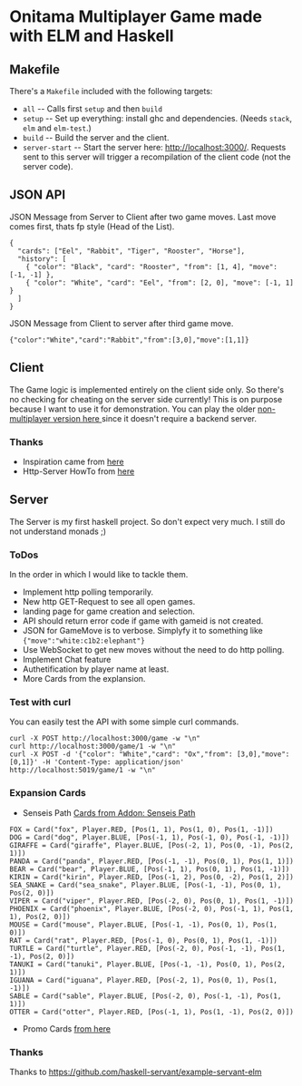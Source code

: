 # Onitama Multiplayer Game made with ELM and Haskell

## Makefile
There's a `Makefile` included with the following targets:

- `all`   -- Calls first `setup` and then `build`
- `setup` -- Set up everything: install ghc and dependencies. (Needs `stack`, `elm`
  and `elm-test`.)
- `build` -- Build the server and the client.
- `server-start` -- Start the server here: <http://localhost:3000/>. Requests sent
  to this server will trigger a recompilation of the client code (not the server
  code).

## JSON API
JSON Message from Server to Client after two game moves. Last move comes first, thats fp style (Head of the List).
```
{
  "cards": ["Eel", "Rabbit", "Tiger", "Rooster", "Horse"],
  "history": [
    { "color": "Black", "card": "Rooster", "from": [1, 4], "move": [-1, -1] },
    { "color": "White", "card": "Eel", "from": [2, 0], "move": [-1, 1] }
  ]
}
```

JSON Message from Client to server after third game move.
```
{"color":"White","card":"Rabbit","from":[3,0],"move":[1,1]}
```


## Client
The Game logic is implemented entirely on the client side only.
So there's no checking for cheating on the server side currently!
This is on purpose because I want to use it for demonstration.
You can play the older [non-multiplayer version here ](https://tasm-devil.github.io/Onitama/) since it doesn't require a backend server.

### Thanks
- Inspiration came from [here](http://onitama.lannysport.net/)
- Http-Server HowTo from [here](https://elmprogramming.com/decoding-json-part-1.html)

## Server
The Server is my first haskell project. So don't expect very much. I still do not understand monads ;)

### ToDos
In the order in which I would like to tackle them.

- Implement http polling temporarily.
- New http GET-Request to see all open games.
- landing page for game creation and selection.
- API should return error code if game with gameid is not created.
- JSON for GameMove is to verbose. Simplyfy it to something like `{"move":"white:c1b2:elephant"}`
- Use WebSocket to get new moves without the need to do http polling.
- Implement Chat feature
- Authetification by player name at least.
- More Cards from the explansion.


### Test with curl

You can easily test the API with some simple curl commands.

```
curl -X POST http://localhost:3000/game -w "\n"
curl http://localhost:3000/game/1 -w "\n"
curl -X POST -d '{"color": "White","card": "Ox","from": [3,0],"move": [0,1]}' -H 'Content-Type: application/json' http://localhost:5019/game/1 -w "\n"
```

### Expansion Cards

- Senseis Path [Cards from Addon: Senseis Path](https://www.gadgetsville.store/wp-content/uploads/2017/12/16096-c.jpg)

```
FOX = Card("fox", Player.RED, [Pos(1, 1), Pos(1, 0), Pos(1, -1)])
DOG = Card("dog", Player.BLUE, [Pos(-1, 1), Pos(-1, 0), Pos(-1, -1)])
GIRAFFE = Card("giraffe", Player.BLUE, [Pos(-2, 1), Pos(0, -1), Pos(2, 1)])
PANDA = Card("panda", Player.RED, [Pos(-1, -1), Pos(0, 1), Pos(1, 1)])
BEAR = Card("bear", Player.BLUE, [Pos(-1, 1), Pos(0, 1), Pos(1, -1)])
KIRIN = Card("kirin", Player.RED, [Pos(-1, 2), Pos(0, -2), Pos(1, 2)])
SEA_SNAKE = Card("sea_snake", Player.BLUE, [Pos(-1, -1), Pos(0, 1), Pos(2, 0)])
VIPER = Card("viper", Player.RED, [Pos(-2, 0), Pos(0, 1), Pos(1, -1)])
PHOENIX = Card("phoenix", Player.BLUE, [Pos(-2, 0), Pos(-1, 1), Pos(1, 1), Pos(2, 0)])
MOUSE = Card("mouse", Player.BLUE, [Pos(-1, -1), Pos(0, 1), Pos(1, 0)])
RAT = Card("rat", Player.RED, [Pos(-1, 0), Pos(0, 1), Pos(1, -1)])
TURTLE = Card("turtle", Player.RED, [Pos(-2, 0), Pos(-1, -1), Pos(1, -1), Pos(2, 0)])
TANUKI = Card("tanuki", Player.BLUE, [Pos(-1, -1), Pos(0, 1), Pos(2, 1)])
IGUANA = Card("iguana", Player.RED, [Pos(-2, 1), Pos(0, 1), Pos(1, -1)])
SABLE = Card("sable", Player.BLUE, [Pos(-2, 0), Pos(-1, -1), Pos(1, 1)])
OTTER = Card("otter", Player.RED, [Pos(-1, 1), Pos(1, -1), Pos(2, 0)])
```

- Promo Cards [from here](https://www.arcanewonders.com/product/onitama-promo-cards/)

### Thanks
Thanks to <https://github.com/haskell-servant/example-servant-elm>
